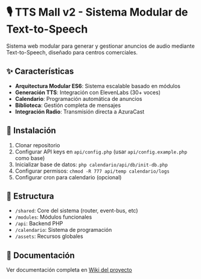 # 🎙️ TTS Mall v2 - Sistema Modular de Text-to-Speech

Sistema web modular para generar y gestionar anuncios de audio mediante Text-to-Speech, diseñado para centros comerciales.

## ✨ Características

- **Arquitectura Modular ES6**: Sistema escalable basado en módulos
- **Generación TTS**: Integración con ElevenLabs (30+ voces)
- **Calendario**: Programación automática de anuncios
- **Biblioteca**: Gestión completa de mensajes
- **Integración Radio**: Transmisión directa a AzuraCast

## 🚀 Instalación

1. Clonar repositorio
2. Configurar API keys en `api/config.php` (usar `api/config.example.php` como base)
3. Inicializar base de datos: `php calendario/api/db/init-db.php`
4. Configurar permisos: `chmod -R 777 api/temp calendario/logs`
5. Configurar cron para calendario (opcional)

## 📁 Estructura

- `/shared`: Core del sistema (router, event-bus, etc)
- `/modules`: Módulos funcionales
- `/api`: Backend PHP
- `/calendario`: Sistema de programación
- `/assets`: Recursos globales



## 📝 Documentación

Ver documentación completa en [Wiki del proyecto](https://github.com/tu-usuario/tts-mall-v2/wiki)



